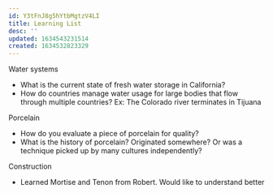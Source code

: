 ```yaml
---
id: Y3tFnJ8g5hYtbMgtzV4LI
title: Learning List
desc: ''
updated: 1634543231514
created: 1634532823329
---
```


Water systems
- What is the current state of fresh water storage in California?
- How do countries manage water usage for large bodies that flow through multiple countries? Ex: The Colorado river terminates in Tijuana

Porcelain
- How do you evaluate a piece of porcelain for quality?
- What is the history of porcelain? Originated somewhere? Or was a technique picked up by many cultures independently?

Construction
- Learned Mortise and Tenon from Robert. Would like to understand better 